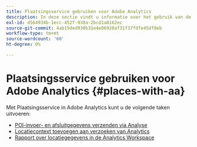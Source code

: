 ```yaml
---
title: Plaatsingsservice gebruiken voor Adobe Analytics
description: In deze sectie vindt u informatie over het gebruik van de Places Service bij Adobe Analytics.
exl-id: d564934b-1ecc-452f-930a-2bcd1a8162ec
source-git-commit: 4ab15ded930b31e4e06920af31f37fdfe45df8eb
workflow-type: tm+mt
source-wordcount: '60'
ht-degree: 0%

---
```


# Plaatsingsservice gebruiken voor Adobe Analytics {#places-with-aa}

Met Plaatsingsservice in Adobe Analytics kunt u de volgende taken uitvoeren:

* [POI-invoer- en afsluitgegevens verzenden via Analyse](/help/use-places-with-other-solutions/places-adobe-analytics/use-places-adobe-analytics.md)
* [Locatiecontext toevoegen aan verzoeken van Analytics](/help/use-places-with-other-solutions/places-adobe-analytics/run-reports-aa-places-data.md)
* [Rapport over locatiegegevens in de Analytics Workspace](/help/use-places-with-other-solutions/places-adobe-analytics/run-reports-aa-places-data.md)
